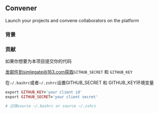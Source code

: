 ## Convener

Launch your projects and convene collaborators on the platform

### 背景

### 贡献

如果你想要为本项目提交你的代码

发邮件到simlegate@163.com获取`GITHUB_SECRET` 和 `GITHUB_KEY`

在`~/.bashrc`或者`~/.zshrc`设置GITHUB_SECRET 和 GITHUB_KEY环境变量

```ruby
export GITHUB_KEY='your client id'
export GITHUB_SECRET='your client secret'

# 记得source ~/.bashrc or source ~/.zshrc
```
